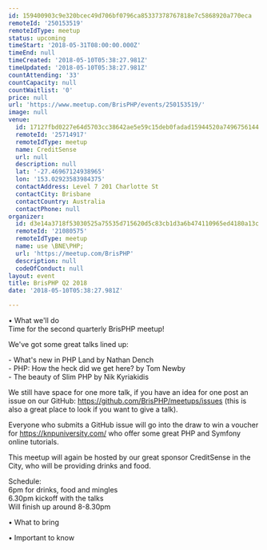 ```yaml
---
id: 159400903c9e320bcec49d706bf0796ca85337378767818e7c5868920a770eca
remoteId: '250153519'
remoteIdType: meetup
status: upcoming
timeStart: '2018-05-31T08:00:00.000Z'
timeEnd: null
timeCreated: '2018-05-10T05:38:27.981Z'
timeUpdated: '2018-05-10T05:38:27.981Z'
countAttending: '33'
countCapacity: null
countWaitlist: '0'
price: null
url: 'https://www.meetup.com/BrisPHP/events/250153519/'
image: null
venue:
  id: 17127fbd0227e64d5703cc38642ae5e59c15deb0fadad15944520a7496756144
  remoteId: '25714917'
  remoteIdType: meetup
  name: CreditSense
  url: null
  description: null
  lat: '-27.46967124938965'
  lon: '153.02923583984375'
  contactAddress: Level 7 201 Charlotte St
  contactCity: Brisbane
  contactCountry: Australia
  contactPhone: null
organizer:
  id: d3e14a3718f53030525a75535d715620d5c83cb1d3a6b474110965ed4180a13c
  remoteId: '21080575'
  remoteIdType: meetup
  name: use \BNE\PHP;
  url: 'https://meetup.com/BrisPHP'
  description: null
  codeOfConduct: null
layout: event
title: BrisPHP Q2 2018
date: '2018-05-10T05:38:27.981Z'

---
```

<p>• What we'll do<br/>Time for the second quarterly BrisPHP meetup!</p> <p>We've got some great talks lined up:</p> <p>- What's new in PHP Land by Nathan Dench<br/>- PHP: How the heck did we get here? by Tom Newby<br/>- The beauty of Slim PHP by Nik Kyriakidis</p> <p>We still have space for one more talk, if you have an idea for one post an issue on our GitHub: <a href="https://github.com/BrisPHP/meetups/issues" class="linkified">https://github.com/BrisPHP/meetups/issues</a> (this is also a great place to look if you want to give a talk).</p> <p>Everyone who submits a GitHub issue will go into the draw to win a voucher for <a href="https://knpuniversity.com/" class="linkified">https://knpuniversity.com/</a> who offer some great PHP and Symfony online tutorials.</p> <p>This meetup will again be hosted by our great sponsor CreditSense in the City, who will be providing drinks and food.</p> <p>Schedule:<br/>6pm for drinks, food and mingles<br/>6.30pm kickoff with the talks<br/>Will finish up around 8-8.30pm</p> <p>• What to bring</p> <p>• Important to know</p>
